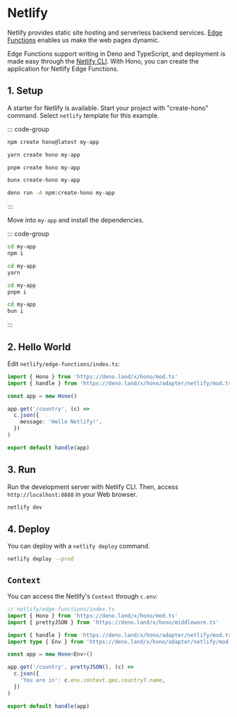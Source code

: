 # Netlify

Netlify provides static site hosting and serverless backend services. [Edge Functions](https://docs.netlify.com/edge-functions/overview/) enables us make the web pages dynamic.

Edge Functions support writing in Deno and TypeScript, and deployment is made easy through the [Netlify CLI](https://docs.netlify.com/cli/get-started/). With Hono, you can create the application for Netlify Edge Functions.

## 1. Setup

A starter for Netlify is available.
Start your project with "create-hono" command.
Select `netlify` template for this example.

::: code-group

```sh [npm]
npm create hono@latest my-app
```

```sh [yarn]
yarn create hono my-app
```

```sh [pnpm]
pnpm create hono my-app
```

```sh [bun]
bunx create-hono my-app
```

```sh [deno]
deno run -A npm:create-hono my-app
```

:::

Move into `my-app` and install the dependencies.

::: code-group

```sh [npm]
cd my-app
npm i
```

```sh [yarn]
cd my-app
yarn
```

```sh [pnpm]
cd my-app
pnpm i
```

```sh [bun]
cd my-app
bun i
```

:::

## 2. Hello World

Edit `netlify/edge-functions/index.ts`:

```ts
import { Hono } from 'https://deno.land/x/hono/mod.ts'
import { handle } from 'https://deno.land/x/hono/adapter/netlify/mod.ts'

const app = new Hono()

app.get('/country', (c) =>
  c.json({
    message: 'Hello Netlify!',
  })
)

export default handle(app)
```

## 3. Run

Run the development server with Netlify CLI. Then, access `http://localhost:8888` in your Web browser.

```sh
netlify dev
```

## 4. Deploy

You can deploy with a `netlify deploy` command.

```sh
netlify deploy --prod
```

## `Context`

You can access the Netlify's `Context` through `c.env`:

```ts
// netlify/edge-functions/index.ts
import { Hono } from 'https://deno.land/x/hono/mod.ts'
import { prettyJSON } from 'https://deno.land/x/hono/middleware.ts'

import { handle } from 'https://deno.land/x/hono/adapter/netlify/mod.ts'
import type { Env } from 'https://deno.land/x/hono/adapter/netlify/mod.ts'

const app = new Hono<Env>()

app.get('/country', prettyJSON(), (c) =>
  c.json({
    'You are in': c.env.context.geo.country?.name,
  })
)

export default handle(app)
```

